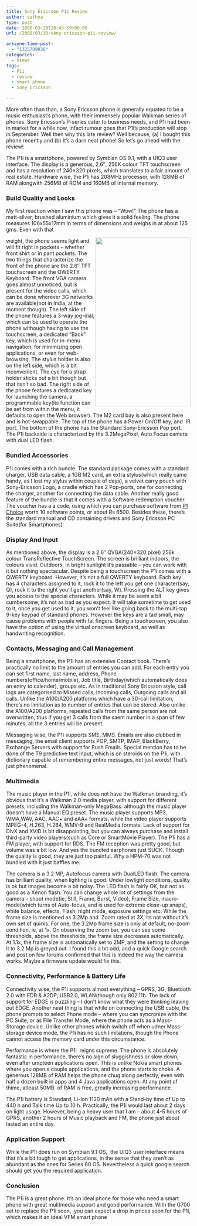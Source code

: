 ```yaml
---
title: Sony Ericsson P1i Review
author: sathya
type: post
date: 2008-03-29T20:43:59+00:00
url: /2008/03/30/sony-ericsson-p1i-review/

arkayne-time-post:
  - "1325789836"
categories:
  - Views
tags:
  - P1i
  - review
  - smart phone
  - Sony Ericsson

---
```

More often than than, a Sony Ericsson phone is generally equated to be a music enthusiast&#8217;s phone, with their immensely popular Walkman series of phones. Sony Ericsson&#8217;s P-series cater to business needs, and P1i had been in market for a while now, infact rumour goes that P1i&#8217;s production will stop in September. Well then why this late review? Well because, (a) I bought this phone recently and (b) It&#8217;s a darn neat phone! So let&#8217;s go ahead with the review!

The P1i is a smartphone, powered by Symbian OS 9.1, with a UIQ3 user interface. The display is a generous, 2.6&#8243;, 256K colour TFT touchscreen and has a resolution of 240&#215;320 pixels, which translates to a fair amount of real estate. Hardware wise, the P1i has 208MHz processor, with 128MB of RAM alongwith 256MB of ROM and 160MB of internal memory.

### Build Quality and Looks

<!--more-->My first reaction when I saw this phone was &#8211; &#8220;Wow!&#8221; The phone has a matt-silver, brushed aluminium which gives it a solid feeling. The phone measures 106x55x17mm in terms of dimensions and weighs in at about 125 gms. Even with that 

<img src="https://img300.imageshack.us/img300/1612/16079153yo4.jpg" align="right" height="460" width="260" /> weight, the phone seems light and will fit right in pockets &#8211; whether front shirt or in pant pockets. The two things that characterize the front of the phone are the 2.6&#8243; TFT touchscreen and the QWERTY Keyboard. The front VGA camera goes almost unnoticed, but is present for the video calls, which can be done wherever 3G networks are available(not in India, at the moment though). The left side of the phone features a 3-way jog-dial, which can be used to operate the phone withough having to use the touchscreen, a dedicated &#8220;Back&#8221; key, which is used for in-menu navigation, for minimizing open applications, or even for web-browsing. The stylus holder is also on the left side, which is a bit inconvenient. The eye for a strap holder sticks out a bit though but that itsn&#8217;t so bad. The right side of the phone features a dedicated key for launching the camera, a programmable key(its function can be set from within the menu, it defaults to open the Web browser). The M2 card bay is also present here and is hot-swappable. The top of the phone has a Power On/Off key, and  IR port. The bottom of the phone has the Standard Sony-Ericsson Pop port. The P1i backside is characterized by the 3.2MegaPixel, Auto Focus camera with dual LED flash.

### Bundled Accessories

P1i comes with a rich bundle. The standard package comes with a standard charger, USB data cable, a 1GB M2 card, an extra stylus(which really came handy, as I lost my stylus within couple of days), a velvet carry pouch with Sony-Ericsson Logo, a cradle which has 2 Pop-ports, one for connecting the charger, another for connecting the data cable. Another really good feature of the bundle is that it comes with a Software redemption voucher. The voucher has a a code, using which you can purchase software from [P1 Choice][1] worth 10 software points, or about Rs 6500. Besides these, there&#8217;s the standard manual and CD containing drivers and Sony Ericsson PC Suite(for Smartphones)

### Display And Input

As mentioned above, the display is a 2.6&#8243; QVGA(240&#215;320 pixel) 256k colour TransReflective TouchScreen. The screen is brilliant indoors, the colours vivid. Outdoors, in bright sunlight it&#8217;s passable &#8211; you can work with it but nothing spectacular. Despite being a touchscreen the P1i comes with a QWERTY keyboard. However, it&#8217;s not a full QWERTY keyboard. Each key has 4 characters assigned to it, rock it to the left you get one character(say, Q), rock it to the right you&#8217;ll get another(say, W). Pressing the ALT key gives you access to the special characters. While it may be seem a bit cumbersome, it&#8217;s not as bad as you expect. It will take sometime to get used to it, once you get used to it, you won&#8217;t feel like going back to the multi-tap 9-key keypad of standard phones. However the keys are a tad small, may cause problems with people with fat fingers. Being a touchscreen, you also have the option of using the virtual onscreen keyboard, as well as handwriting recognition.

### Contacts, Messaging and Call Management

Being a smartphone, the P1i has an extensive Contact book. There&#8217;s practically no limit to the amount of entries you can add. For each entry you can set first name, last name, address, Phone numbers(office/home/mobile), Job title, Birthday(which automatically does an entry to calender), groups etc. As in traditional Sony Ericsson style, call logs are categorised to Missed calls, Incoming calls, Outgoing calls and all calls. Unlike the A100/A200 platforms which have a 30-call limitation, there&#8217;s no limitation as to number of entries that can be stored. Also unlike the A100/A200 platforms, repeated calls from the same person are not overwritten, thus if you get 3 calls from the saem number in a span of few minutes, all the 3 entries will be present.

Messaging wise, the P1i supports SMS, MMS. Emails are also clubbed in messaging, the email client supports POP, SMTP, IMAP, BlackBerry, Exchange Servers with support for Push Emails. Special mention has to be done of the T9 predictive text input, which is on steroids on the P1i, with dictionary capable of remembering entire messages, not just words! That&#8217;s just phenomenal.

### Multimedia

The music player in the P1i, while does not have the Walkman branding, it&#8217;s obvious that it&#8217;s a Walkman 2.0 media player, with support for different presets, including the Walkman-only MegaBass. although the music player doesn&#8217;t have a Manual EQ preset. The music player supports MP3, WMA,WAV, AAC, AAC+ and eAA+ formats, while the video player supports MPEG-4, H.263, H.264, WMV-9 and RealMedia formats. Lack of support for DivX and XViD is bit disappointing, but you can always purchase and install third-party video players(such as Core or SmartMovie Player). The P1i has a FM player, with support for RDS. The FM reception was pretty good, but volume was a bit low. And yes the bundled earphones just SUCK. Though the quality is good, they are just too painful. Why a HPM-70 was not bundled with it just baffles me.

The camera is a 3.2 MP, Autofocus camera with DualLED flash. The camera has brilliant quality, when lighting is good. Under lowlight conditions, quality is ok but images become a bit noisy. The LED flash is fairly OK, but not as good as a Xenon flash. You can change whole lot of settings from the camera &#8211; shoot mode(ie, Still, Frame, Burst, Video), Frame Size, macro-mode(which turns of Auto-focus, and is used for extreme close-up snaps), white balance, effects, Flash, night mode, exposure settings etc. While the frame size is mentioned as 3.2Mp and  Zoom rated at 3X, its not without it&#8217;s own set of quirks. For one, the 3.2Mp frame size is only at default, no-zoom condition, ie, at 1x. On observing the zoom bar, you can see some thresholds, above the thresholds, the frame size decreases automatically. At 1.1x, the frame size is automatically set to 2MP, and the setting to change it to 3.2 Mp is greyed out. I found this a bit odd, and a quick Google search and post on few forums confirmed that this is Indeed the way the camera works. Maybe a firmware update would fix this.

### Connectivity, Performance & Battery Life

Connectivity wise, the P1i supports almost everything &#8211; GPRS, 3G, Bluetooth 2.0 with EDR & A2DP, USB2.0, WLAN(though only 802.11b. The lack of support for EDGE is puzzling &#8211; I don&#8217;t know what they were thinking leaving out EDGE. Another neat thing is that while on connecting the USB cable, the phone prompts to select Phone mode &#8211; where you can syncronize with the PC Suite, or as File Transfer Mode, where the phone acts as a Mass-Storage device. Unlike other phones which switch off when udner Mass-storage device mode, the P1i has no such limitations, though the Phone cannot access the memory card under this circumstance.

Performance is where the P1i  reigns supreme. The phone is absolutely fantastic in performance, there&#8217;s no sign of sluggishness or slow down, even after umpteen applications open. This is unlike Nokia smart phones where you open a couple applications, and the phone starts to choke. A generous 128MB of RAM helps the phone chug along perfectly, even with half a dozen built in apps and 4 Java applications open. At any point of thime, atleast 50MB  of RAM is free, greatly increasing performance.

The P1i battery is Standard, Li-Ion 1120 mAh with a Stand-by time of Up to 440 h and Talk time Up to 10 h. Practically, the P1i would last about 2 days on light usage. However, being a heavy user that I am &#8211; about 4-5 hours of GPRS, another 2 hours of Music playback and FM, the phone just about lasted an entire day.

### Application Support

While the P1i does run on Symbian 9.1 OS,  the UIQ3 user interface means that it&#8217;s a bit tough to get applications, in the sense that they aren&#8217;t as abundant as the ones for Series 60 OS. Nevertheless a quick google search should get you the required application.

### Conclusion

The P1i is a great phone. It&#8217;s an ideal phone for those who need a smart phone with great mulitmedia support and good performance. With the G700 set to replace the P1i soon,  you can expect a drop in prices soon for the P1i, which makes it an ideal VFM smart phone

 [1]: https://www.p1-choice.com/
